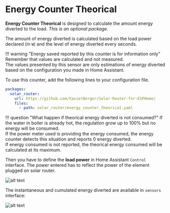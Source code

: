 # Energy Counter Theorical

**Energy Counter Theorical** is designed to calculate the amount energy diverted to the load. *This is an optional package.*

The amount of energy diverted is calculated based on the load power declared   (in `W`) and the level of energy diverted every seconds.

!!! warning "Energy saved reported by this counter is for information only"
    Remember that values are calculated and not measured.  
    The values presented by this sensor are only estimations of energy diverted based on the configuration you made in Home Assistant.

To use this counter, add the following lines to your configuration file.

```yaml
packages:
  solar_router:
    url: https://github.com/XavierBerger/Solar-Router-for-ESPHome/
    files:
      - path: solar_router/energy_counter_theorical.yaml
```

!!! question "What happen if theorical energy diverted is not consumed?"
    If the water in boiler is already hot, the regulation grow up to 100% but no energy will be consumed.  
    If the power meter used is providing the energy consumed, the energy counter detects this situation and reports 0 energy diverted.  
    If energy consumed is not reported, the theorical energy consumed will be calculated at its maximum.

Then you have to define the **load power** in Home Assistant `Control` interface. The power entered has to reflect the power of the element plugged on solar router.

![alt text](images/SolarRouterEnergyCounterTheoricalConfiguration.png)

The instantaneous and cumulated energy diverted are available in `sensors` interface:

![alt text](images/SolarRouterEnergyCounterTheoricalSensors.png)
